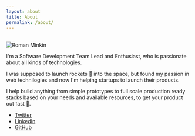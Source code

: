 ```yaml
---
layout: about
title: About
permalink: /about/
---
```


<br>

<div class="avatar-container">
  <img src="/images/me.png" alt="Roman Minkin" class="avatar">
</div>

I'm a Software Development Team Lead and Enthusiast, who is passionate about all kinds of technologies.

I was supposed to launch rockets 🚀 into the space, but found my passion in web technilogies and now I'm helping startups to launch their products.

I help build anything from simple prototypes to full scale production ready stacks based on your needs and available resources, to get your product out fast 📲.

* [Twitter](https://twitter.com/RomanMinkin)
* [LinkedIn](https://www.linkedin.com/in/romanminkin)
* [GitHub](https://github.com/RomanMinkin)
